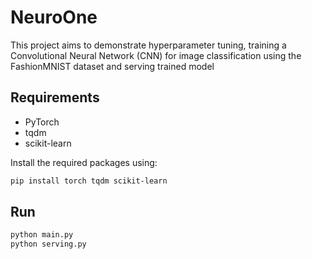 # NeuroOne

This project aims to demonstrate hyperparameter tuning, training a Convolutional Neural Network (CNN) for image classification using the FashionMNIST dataset and serving trained model

## Requirements

- PyTorch
- tqdm
- scikit-learn

Install the required packages using:

```bash
pip install torch tqdm scikit-learn
```

## Run

```bash
python main.py
python serving.py
```
